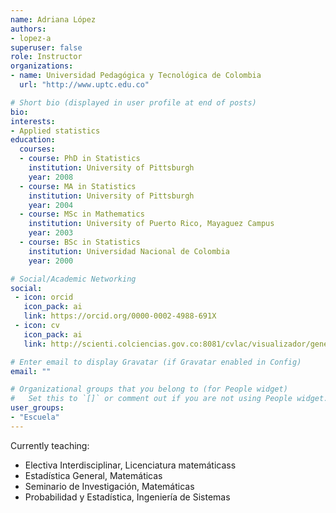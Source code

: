 ```yaml
---
name: Adriana López
authors:
- lopez-a
superuser: false
role: Instructor
organizations:
- name: Universidad Pedagógica y Tecnológica de Colombia
  url: "http://www.uptc.edu.co"

# Short bio (displayed in user profile at end of posts)
bio: 
interests:
- Applied statistics
education:
  courses:
  - course: PhD in Statistics
    institution: University of Pittsburgh
    year: 2008
  - course: MA in Statistics
    institution: University of Pittsburgh
    year: 2004
  - course: MSc in Mathematics
    institution: University of Puerto Rico, Mayaguez Campus
    year: 2003
  - course: BSc in Statistics
    institution: Universidad Nacional de Colombia
    year: 2000

# Social/Academic Networking
social:
 - icon: orcid
   icon_pack: ai
   link: https://orcid.org/0000-0002-4988-691X
 - icon: cv
   icon_pack: ai
   link: http://scienti.colciencias.gov.co:8081/cvlac/visualizador/generarCurriculoCv.do?cod_rh=0000122289

# Enter email to display Gravatar (if Gravatar enabled in Config)
email: ""

# Organizational groups that you belong to (for People widget)
#   Set this to `[]` or comment out if you are not using People widget.
user_groups:
- "Escuela"
---
```


Currently teaching:
+ Electiva Interdisciplinar, Licenciatura matemáticass
+ Estadística General, Matemáticas
+ Seminario de Investigación, Matemáticas
+ Probabilidad y Estadística, Ingeniería de Sistemas



